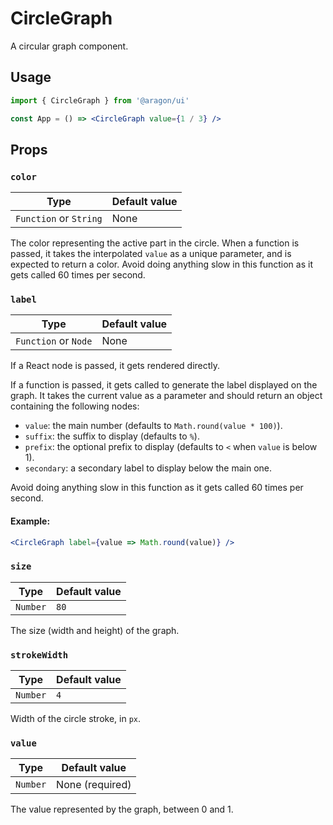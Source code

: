 # CircleGraph

A circular graph component.

## Usage

```jsx
import { CircleGraph } from '@aragon/ui'

const App = () => <CircleGraph value={1 / 3} />
```

## Props

### `color`

| Type                   | Default value |
| ---------------------- | ------------- |
| `Function` or `String` | None          |

The color representing the active part in the circle. When a function is passed, it takes the interpolated `value` as a unique parameter, and is expected to return a color. Avoid doing anything slow in this function as it gets called 60 times per second.

### `label`

| Type                 | Default value |
| -------------------- | ------------- |
| `Function` or `Node` | None          |

If a React node is passed, it gets rendered directly.

If a function is passed, it gets called to generate the label displayed on the graph. It takes the current value as a parameter and should return an object containing the following nodes:

- `value`: the main number (defaults to `Math.round(value * 100)`).
- `suffix`: the suffix to display (defaults to `%`).
- `prefix`: the optional prefix to display (defaults to `<` when `value` is below 1).
- `secondary`: a secondary label to display below the main one.

Avoid doing anything slow in this function as it gets called 60 times per second.

#### Example:

```jsx
<CircleGraph label={value => Math.round(value)} />
```

### `size`

| Type     | Default value |
| -------- | ------------- |
| `Number` | `80`          |

The size (width and height) of the graph.

### `strokeWidth`

| Type     | Default value |
| -------- | ------------- |
| `Number` | `4`           |

Width of the circle stroke, in `px`.

### `value`

| Type     | Default value   |
| -------- | --------------- |
| `Number` | None (required) |

The value represented by the graph, between 0 and 1.
